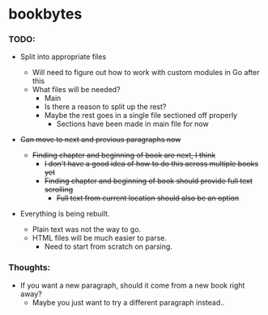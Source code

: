 # bookbytes

### TODO:
- Split into appropriate files
  - Will need to figure out how to work with custom modules in Go after this
  - What files will be needed?
    - Main
    - Is there a reason to split up the rest? 
    - Maybe the rest goes in a single file sectioned off properly
      - Sections have been made in main file for now

- ~~Can move to next and previous paragraphs now~~
  - ~~Finding chapter and beginning of book are next, I think~~
    - ~~I don't have a good idea of how to do this across multiple books yet~~
    - ~~Finding chapter and beginning of book should provide full text scrolling~~
      - ~~Full text from current location should also be an option~~

- Everything is being rebuilt.
  - Plain text was not the way to go.
  - HTML files will be much easier to parse.
    - Need to start from scratch on parsing.


### Thoughts:

- If you want a new paragraph, should it come from a new book right away? 
  - Maybe you just want to try a different paragraph instead..
